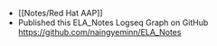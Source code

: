 - [[Notes/Red Hat AAP]]
- Published this ELA_Notes Logseq Graph on GitHub
  https://github.com/naingyeminn/ELA_Notes